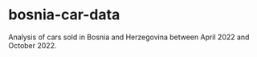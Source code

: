 # bosnia-car-data
Analysis of cars sold in Bosnia and Herzegovina between April 2022 and October 2022.
